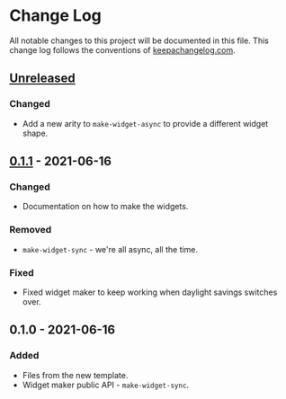 # Change Log
All notable changes to this project will be documented in this file. This change log follows the conventions of [keepachangelog.com](http://keepachangelog.com/).

## [Unreleased]
### Changed
- Add a new arity to `make-widget-async` to provide a different widget shape.

## [0.1.1] - 2021-06-16
### Changed
- Documentation on how to make the widgets.

### Removed
- `make-widget-sync` - we're all async, all the time.

### Fixed
- Fixed widget maker to keep working when daylight savings switches over.

## 0.1.0 - 2021-06-16
### Added
- Files from the new template.
- Widget maker public API - `make-widget-sync`.

[Unreleased]: https://sourcehost.site/your-name/clojure-test/compare/0.1.1...HEAD
[0.1.1]: https://sourcehost.site/your-name/clojure-test/compare/0.1.0...0.1.1
